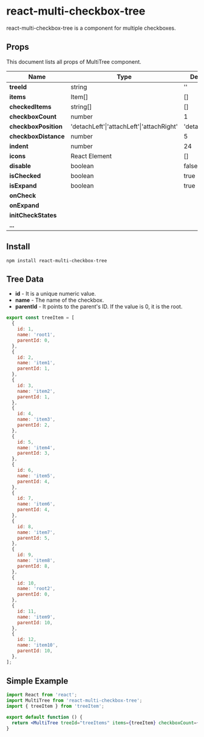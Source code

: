# react-multi-checkbox-tree

react-multi-checkbox-tree is a component for multiple checkboxes.

## Props

This document lists all props of MultiTree component.

| Name                 | Type                                      | Default      | Description |
| -------------------- | ----------------------------------------- | ------------ | ----------- |
| **treeId**           | string                                    | ''           |             |
| **items**            | Item[]                                    | []           |             |
| **checkedItems**     | string[]                                  | []           |             |
| **checkboxCount**    | number                                    | 1            |             |
| **checkboxPosition** | 'detachLeft'\|'attachLeft'\|'attachRight' | 'detachLeft' |             |
| **checkboxDistance** | number                                    | 5            |             |
| **indent**           | number                                    | 24           |             |
| **icons**            | React Element                             | []           |             |
| **disable**          | boolean                                   | false        |             |
| **isChecked**        | boolean                                   | true         |             |
| **isExpand**         | boolean                                   | true         |             |
| **onCheck**          |                                           |              |             |
| **onExpand**         |                                           |              |             |
| **initCheckStates**  |                                           |              |             |
| **...**              |                                           |              |             |

## Install

```shell
npm install react-multi-checkbox-tree
```

## Tree Data

- **id** - It is a unique numeric value.
- **name** - The name of the checkbox.
- **parentId** - It points to the parent's ID. If the value is 0, it is the root.

```js
export const treeItem = [
  {
    id: 1,
    name: 'root1',
    parentId: 0,
  },
  {
    id: 2,
    name: 'item1',
    parentId: 1,
  },
  {
    id: 3,
    name: 'item2',
    parentId: 1,
  },
  {
    id: 4,
    name: 'item3',
    parentId: 2,
  },
  {
    id: 5,
    name: 'item4',
    parentId: 3,
  },
  {
    id: 6,
    name: 'item5',
    parentId: 4,
  },
  {
    id: 7,
    name: 'item6',
    parentId: 4,
  },
  {
    id: 8,
    name: 'item7',
    parentId: 5,
  },
  {
    id: 9,
    name: 'item8',
    parentId: 8,
  },
  {
    id: 10,
    name: 'root2',
    parentId: 0,
  },
  {
    id: 11,
    name: 'item9',
    parentId: 10,
  },
  {
    id: 12,
    name: 'item10',
    parentId: 10,
  },
];
```

## Simple Example

```jsx
import React from 'react';
import MultiTree from 'react-multi-checkbox-tree';
import { treeItem } from 'treeItem';

export default function () {
  return <MultiTree treeId="treeItems" items={treeItem} checkboxCount={3} />;
}
```
